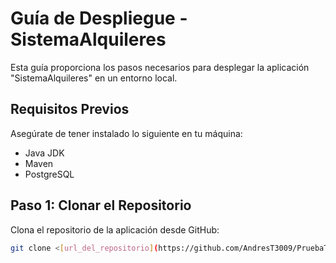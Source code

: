 # Guía de Despliegue - SistemaAlquileres

Esta guía proporciona los pasos necesarios para desplegar la aplicación "SistemaAlquileres" en un entorno local.

## Requisitos Previos

Asegúrate de tener instalado lo siguiente en tu máquina:

- Java JDK
- Maven
- PostgreSQL

## Paso 1: Clonar el Repositorio

Clona el repositorio de la aplicación desde GitHub:

```bash
git clone <[url_del_repositorio](https://github.com/AndresT3009/PruebaTecnicaQuind)>
